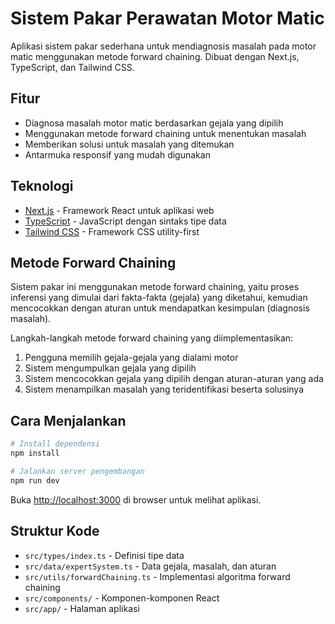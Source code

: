 # Sistem Pakar Perawatan Motor Matic

Aplikasi sistem pakar sederhana untuk mendiagnosis masalah pada motor matic menggunakan metode forward chaining. Dibuat dengan Next.js, TypeScript, dan Tailwind CSS.

## Fitur

- Diagnosa masalah motor matic berdasarkan gejala yang dipilih
- Menggunakan metode forward chaining untuk menentukan masalah
- Memberikan solusi untuk masalah yang ditemukan
- Antarmuka responsif yang mudah digunakan

## Teknologi

- [Next.js](https://nextjs.org/) - Framework React untuk aplikasi web
- [TypeScript](https://www.typescriptlang.org/) - JavaScript dengan sintaks tipe data
- [Tailwind CSS](https://tailwindcss.com/) - Framework CSS utility-first

## Metode Forward Chaining

Sistem pakar ini menggunakan metode forward chaining, yaitu proses inferensi yang dimulai dari fakta-fakta (gejala) yang diketahui, kemudian mencocokkan dengan aturan untuk mendapatkan kesimpulan (diagnosis masalah).

Langkah-langkah metode forward chaining yang diimplementasikan:

1. Pengguna memilih gejala-gejala yang dialami motor
2. Sistem mengumpulkan gejala yang dipilih
3. Sistem mencocokkan gejala yang dipilih dengan aturan-aturan yang ada
4. Sistem menampilkan masalah yang teridentifikasi beserta solusinya

## Cara Menjalankan

```bash
# Install dependensi
npm install

# Jalankan server pengembangan
npm run dev
```

Buka [http://localhost:3000](http://localhost:3000) di browser untuk melihat aplikasi.

## Struktur Kode

- `src/types/index.ts` - Definisi tipe data
- `src/data/expertSystem.ts` - Data gejala, masalah, dan aturan
- `src/utils/forwardChaining.ts` - Implementasi algoritma forward chaining
- `src/components/` - Komponen-komponen React
- `src/app/` - Halaman aplikasi
